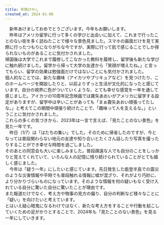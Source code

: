 ```yaml
---
title: 年明けやし
created_at: 2024-01-08
---
```


　新年あけましておめでとうございます。今年もお願いします。<br>
　昨年はアメリカ留学に行って多くの学びと出会いに加えて、これまで行ったことのない街を多く訪ねたことで様々な景色見ました。スマホの画面だけを見て実際に行ったつもりになりがちな今ですが、実際に行って肌で感じることでしか得られないものがあることに気付かされました。<br>
帰国後は大学でこれまで履修してこなかった教科を履修し、留学後も新たな学びに触れ続けました。留学から帰って大学の友達から「笑顔が増えたね。」と言ってもらい、留学の効果は勉強面だけではないことにも気付かされました。<br>
個人的なことでは、新たな趣味（アイカツやプリキュアなど）を見つけたり、このホームページを開設したりと、以前よりずっと生活が文化的になったと感じています。自分の視界に色がついていくような、とても幸せな感覚を一年を通して感じました。アイカツの10周年記念映画では霧矢あおいがアメリカに留学する設定がありますが、留学中は辛いことがあっても「まぁ霧矢あおい頑張ってたしな。」と考えてこの期間中頑張り続けたことで、「趣味って人を支えるな。」ということに気付かされました。<br>
これらの多くの気づきから、2023年は一言で言えば、「見たことのない景色」を見た一年です。<br>
　昨日（1/7）は「はたちの集い」でした。そのために帰省したのですが、今となっては普段関わらない地元の友達や知り合いとたくさん話したり写真を撮ったりすることができ幸せな時間を過ごしました。<br>
そのあとの同窓会も大いに楽しみました。普段疎遠な人でも自分のことをしっかりと覚えてくれていて、いろんな人の記憶に残り続けられていることがとても嬉しく感じました。<br>
　今年は「疑う一年」にしたいと感じています。先日発生した能登半島での震災のような災害情報や平時でも普段触れる情報に嘘が混ざり、それがより巧妙に、より分かりづらいものになっています。そのような情報を何の疑いもなく受け入れている自分に驚いた自分に驚いたことが理由です。<br>
 また報道だけでなく、考え方や物事の見方の偏り、自分の判断など様々なことに「疑い」を向けたいと考えています。<br>
  とはいえ疑心暗鬼になるわけではなく、新たな考え方をすることや行動を起こしていくための足がかりとすることで、2024年も「見たことのない景色」を見る一年にしていきます。
